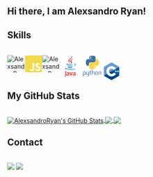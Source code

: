 ## Hi there, I am Alexsandro Ryan!

## Skills
<div style="display: inline_block"><br>
      <img  align="left" alt="AlexsandroRyan-Java" height="40" width="40" src="https://github.com/user-attachments/assets/6951f6b3-156e-4475-bdf5-41d179c6a33b">
     &nbsp;&nbsp;&nbsp;&nbsp;&nbsp;&nbsp;&nbsp;&nbsp;&nbsp;&nbsp;&nbsp;&nbsp;&nbsp;
      <img align="left" alt="AlexsandroRyan" height="40" width="40" src="https://raw.githubusercontent.com/devicons/devicon/master/icons/javascript/javascript-plain.svg">
     &nbsp;&nbsp;&nbsp;&nbsp;&nbsp;&nbsp;&nbsp;&nbsp;&nbsp;&nbsp;&nbsp;&nbsp;&nbsp;
      <img  align="left" alt="AlexsandroRyan-Java" height="40" width="40" src="https://github.com/user-attachments/assets/0a17d7b3-d1cb-49d7-9d8f-f9b7069a1b68">
     &nbsp;&nbsp;&nbsp;&nbsp;&nbsp;&nbsp;&nbsp;&nbsp;&nbsp;&nbsp;&nbsp;&nbsp;&nbsp;
      <img  align="left" alt="AlexsandroRyan-Java" height="50" width="50" src="https://github.com/devicons/devicon/blob/master/icons/java/java-original-wordmark.svg">
     &nbsp;&nbsp;&nbsp;&nbsp;&nbsp;&nbsp;&nbsp;&nbsp;&nbsp;&nbsp;&nbsp;&nbsp;&nbsp;
      <img align="left" alt="AlexsandroRyan-Python" height="50" width="50" src="https://github.com/devicons/devicon/blob/master/icons/python/python-original-wordmark.svg">
     &nbsp;&nbsp;&nbsp;&nbsp;&nbsp;&nbsp;&nbsp;&nbsp;&nbsp;&nbsp;&nbsp;&nbsp;&nbsp;
      <img align="left" alt="AlexsandroRyan-cpp" height="40" width="40" src="https://github.com/devicons/devicon/blob/master/icons/cplusplus/cplusplus-original.svg">
     &nbsp;&nbsp;&nbsp;&nbsp;&nbsp;&nbsp;&nbsp;&nbsp;&nbsp;&nbsp;&nbsp;&nbsp;&nbsp;
</div>

<br/>

## My GitHub Stats
<br/>
<a href="https://AlexsandroRyan.github.io">
  <img align="center" src="https://github-readme-stats.vercel.app/api?username=AlexsandroRyan&show_icons=true&line_height=33&count_private=true&theme=dark" alt="AlexsandroRyan's GitHub Stats" />
</a>
<a href="https://AlexsandroRyan.github.io">
  <img align="center" src="https://github-readme-stats.vercel.app/api/top-langs/?username=AlexsandroRyan&hide=cmake&langs_count=4&line_height=35&theme=dark" />
</a>
<a href="https://AlexsandroRyan.github.io">
  <img align="center" src="https://github-readme-streak-stats.herokuapp.com/?user=AlexsandroRyan&theme=dark" />
</a>

## Contact
<br/>
<div> 
  <a href="https://www.linkedin.com/in/AlexsandroRyan" target="_blank"><img src="https://img.shields.io/badge/-LinkedIn-%230077B5?style=for-the-badge&logo=linkedin&logoColor=white" target="_blank"></a>
  <a href = "mailto: alexsandro.ryan62@aluno.ifce.edu.br"><img src="https://img.shields.io/badge/-Gmail-%23333?style=for-the-badge&logo=gmail&logoColor=white" target="_blank"></a>
 </br>
</br>
